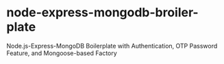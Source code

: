 # node-express-mongodb-broiler-plate
Node.js-Express-MongoDB Boilerplate with Authentication, OTP Password Feature, and Mongoose-based Factory
